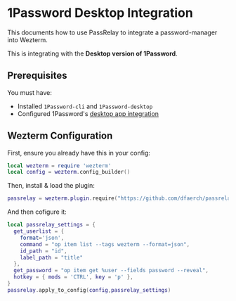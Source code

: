 # 1Password Desktop Integration

This documents how to use PassRelay to integrate a password-manager into Wezterm. 

This is integrating with the **Desktop version of 1Password**.

## Prerequisites

You must have:
- Installed `1Password-cli` and `1Password-desktop`
- Configured 1Password's [desktop app integration](https://developer.1password.com/docs/cli/app-integration/)

## Wezterm Configuration

First, ensure you already have this in your config:

```lua
local wezterm = require 'wezterm'
local config = wezterm.config_builder()
```

Then, install & load the plugin:
```lua
passrelay = wezterm.plugin.require("https://github.com/dfaerch/passrelay.wezterm")
```

And then cofigure it:
```lua
local passrelay_settings = {
  get_userlist = {
    format='json',
    command = "op item list --tags wezterm --format=json",
    id_path = "id",
    label_path = "title"
  },
  get_password = "op item get %user --fields password --reveal",
  hotkey = { mods = 'CTRL', key = 'p' },
}
passrelay.apply_to_config(config,passrelay_settings)
```
